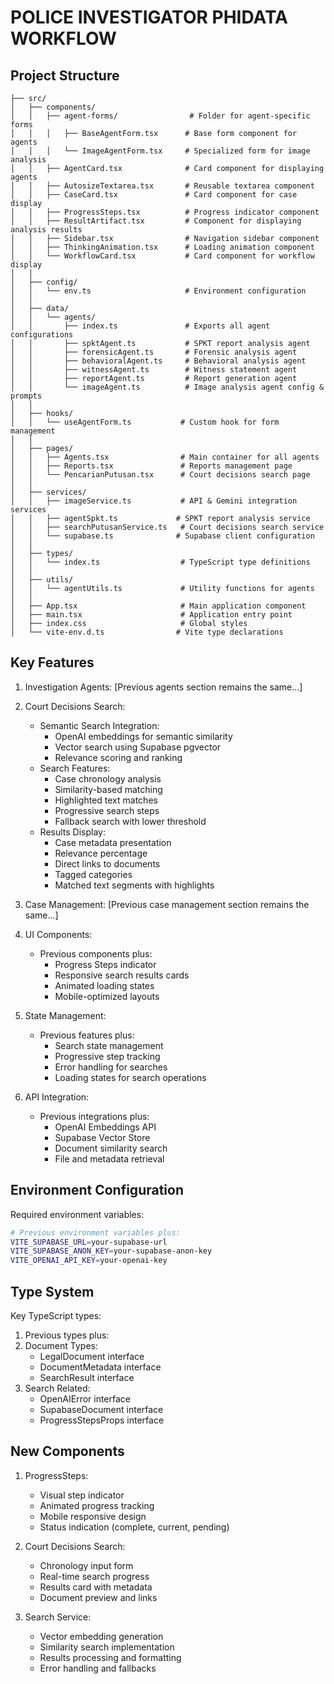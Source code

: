 # POLICE INVESTIGATOR PHIDATA WORKFLOW

## Project Structure

```
├── src/
│   ├── components/
│   │   ├── agent-forms/                # Folder for agent-specific forms
│   │   │   ├── BaseAgentForm.tsx      # Base form component for agents
│   │   │   └── ImageAgentForm.tsx     # Specialized form for image analysis
│   │   ├── AgentCard.tsx              # Card component for displaying agents
│   │   ├── AutosizeTextarea.tsx       # Reusable textarea component
│   │   ├── CaseCard.tsx               # Card component for case display
│   │   ├── ProgressSteps.tsx          # Progress indicator component
│   │   ├── ResultArtifact.tsx         # Component for displaying analysis results
│   │   ├── Sidebar.tsx                # Navigation sidebar component
│   │   ├── ThinkingAnimation.tsx      # Loading animation component
│   │   └── WorkflowCard.tsx           # Card component for workflow display
│   │
│   ├── config/
│   │   └── env.ts                     # Environment configuration
│   │
│   ├── data/
│   │   └── agents/
│   │       ├── index.ts               # Exports all agent configurations
│   │       ├── spktAgent.ts           # SPKT report analysis agent
│   │       ├── forensicAgent.ts       # Forensic analysis agent
│   │       ├── behavioralAgent.ts     # Behavioral analysis agent
│   │       ├── witnessAgent.ts        # Witness statement agent
│   │       ├── reportAgent.ts         # Report generation agent
│   │       └── imageAgent.ts          # Image analysis agent config & prompts
│   │
│   ├── hooks/
│   │   └── useAgentForm.ts           # Custom hook for form management
│   │
│   ├── pages/
│   │   ├── Agents.tsx                # Main container for all agents
│   │   ├── Reports.tsx               # Reports management page
│   │   └── PencarianPutusan.tsx      # Court decisions search page
│   │
│   ├── services/
│   │   ├── imageService.ts           # API & Gemini integration services
│   │   ├── agentSpkt.ts             # SPKT report analysis service
│   │   ├── searchPutusanService.ts   # Court decisions search service
│   │   └── supabase.ts              # Supabase client configuration
│   │
│   ├── types/
│   │   └── index.ts                  # TypeScript type definitions
│   │
│   ├── utils/
│   │   └── agentUtils.ts             # Utility functions for agents
│   │
│   ├── App.tsx                       # Main application component
│   ├── main.tsx                      # Application entry point
│   ├── index.css                     # Global styles
│   └── vite-env.d.ts                # Vite type declarations
```

## Key Features

1. Investigation Agents:
   [Previous agents section remains the same...]

2. Court Decisions Search:
   - Semantic Search Integration:
     * OpenAI embeddings for semantic similarity
     * Vector search using Supabase pgvector
     * Relevance scoring and ranking
   - Search Features:
     * Case chronology analysis
     * Similarity-based matching
     * Highlighted text matches
     * Progressive search steps
     * Fallback search with lower threshold
   - Results Display:
     * Case metadata presentation
     * Relevance percentage
     * Direct links to documents
     * Tagged categories
     * Matched text segments with highlights

3. Case Management:
   [Previous case management section remains the same...]

4. UI Components:
   - Previous components plus:
     * Progress Steps indicator
     * Responsive search results cards
     * Animated loading states
     * Mobile-optimized layouts

5. State Management:
   - Previous features plus:
     * Search state management
     * Progressive step tracking
     * Error handling for searches
     * Loading states for search operations

6. API Integration:
   - Previous integrations plus:
     * OpenAI Embeddings API
     * Supabase Vector Store
     * Document similarity search
     * File and metadata retrieval

## Environment Configuration

Required environment variables:
```bash
# Previous environment variables plus:
VITE_SUPABASE_URL=your-supabase-url
VITE_SUPABASE_ANON_KEY=your-supabase-anon-key
VITE_OPENAI_API_KEY=your-openai-key
```

## Type System

Key TypeScript types:
1. Previous types plus:
2. Document Types:
   - LegalDocument interface
   - DocumentMetadata interface
   - SearchResult interface
3. Search Related:
   - OpenAIError interface
   - SupabaseDocument interface
   - ProgressStepsProps interface

## New Components

1. ProgressSteps:
   - Visual step indicator
   - Animated progress tracking
   - Mobile responsive design
   - Status indication (complete, current, pending)

2. Court Decisions Search:
   - Chronology input form
   - Real-time search progress
   - Results card with metadata
   - Document preview and links

3. Search Service:
   - Vector embedding generation
   - Similarity search implementation
   - Results processing and formatting
   - Error handling and fallbacks